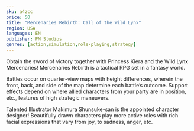 ```yaml
---
sku: a4zcc
price: 50
title: "Mercenaries Rebirth: Call of the Wild Lynx"
region: USA
languages: EN
publisher: PM Studios
genres: [action,simulation,role-playing,strategy]
---
```

 Obtain the sword of victory together with Princess Kiera and the Wild Lynx Mercenaries!
Mercenaries Rebirth is a tactical RPG set in a fantasy world.

Battles occur on quarter-view maps with height differences, wherein the front, back, and side of the map determine each battle’s outcome. Support effects depend on where allied characters from your party are in position, etc., features of high strategic maneuvers.

Talented Illustrator Makimura Shunsuke-san is the appointed character designer! Beautifully drawn characters play more active roles with rich facial expressions that vary from joy, to sadness, anger, etc.